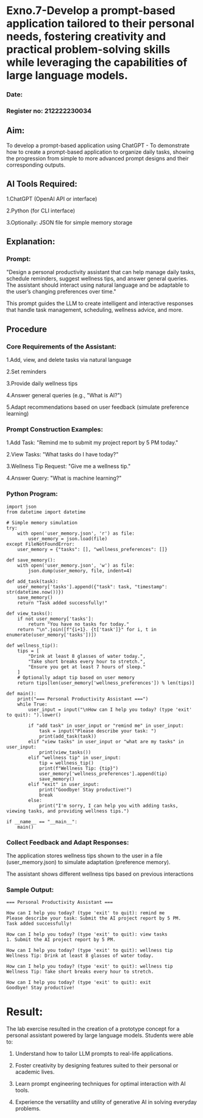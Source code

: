 # Exno.7-Develop a prompt-based application tailored to their personal needs, fostering creativity and practical problem-solving skills while leveraging the capabilities of large language models.

### Date:
### Register no: 212222230034

## Aim: 
To develop a prompt-based application using ChatGPT - To demonstrate how to create a prompt-based application to organize daily tasks, showing the progression from simple to more advanced prompt designs and their corresponding outputs.

## AI Tools Required: 

1.ChatGPT (OpenAI API or interface)

2.Python (for CLI interface)

3.Optionally: JSON file for simple memory storage

## Explanation: 
### Prompt:
"Design a personal productivity assistant that can help manage daily tasks, schedule reminders, suggest wellness tips, and answer general queries. The assistant should interact using natural language and be adaptable to the user’s changing preferences over time."

This prompt guides the LLM to create intelligent and interactive responses that handle task management, scheduling, wellness advice, and more.

## Procedure
### Core Requirements of the Assistant:

1.Add, view, and delete tasks via natural language

2.Set reminders

3.Provide daily wellness tips

4.Answer general queries (e.g., "What is AI?")

5.Adapt recommendations based on user feedback (simulate preference learning)

### Prompt Construction Examples:

1.Add Task:
"Remind me to submit my project report by 5 PM today."

2.View Tasks:
"What tasks do I have today?"

3.Wellness Tip Request:
"Give me a wellness tip."

4.Answer Query:
"What is machine learning?"

### Python Program:
```
import json
from datetime import datetime

# Simple memory simulation
try:
    with open('user_memory.json', 'r') as file:
        user_memory = json.load(file)
except FileNotFoundError:
    user_memory = {"tasks": [], "wellness_preferences": []}

def save_memory():
    with open('user_memory.json', 'w') as file:
        json.dump(user_memory, file, indent=4)

def add_task(task):
    user_memory['tasks'].append({"task": task, "timestamp": str(datetime.now())})
    save_memory()
    return "Task added successfully!"

def view_tasks():
    if not user_memory['tasks']:
        return "You have no tasks for today."
    return "\n".join([f"{i+1}. {t['task']}" for i, t in enumerate(user_memory['tasks'])])

def wellness_tip():
    tips = [
        "Drink at least 8 glasses of water today.",
        "Take short breaks every hour to stretch.",
        "Ensure you get at least 7 hours of sleep."
    ]
    # Optionally adapt tip based on user memory
    return tips[len(user_memory['wellness_preferences']) % len(tips)]

def main():
    print("=== Personal Productivity Assistant ===")
    while True:
        user_input = input("\nHow can I help you today? (type 'exit' to quit): ").lower()
        
        if "add task" in user_input or "remind me" in user_input:
            task = input("Please describe your task: ")
            print(add_task(task))
        elif "view tasks" in user_input or "what are my tasks" in user_input:
            print(view_tasks())
        elif "wellness tip" in user_input:
            tip = wellness_tip()
            print(f"Wellness Tip: {tip}")
            user_memory['wellness_preferences'].append(tip)
            save_memory()
        elif "exit" in user_input:
            print("Goodbye! Stay productive!")
            break
        else:
            print("I'm sorry, I can help you with adding tasks, viewing tasks, and providing wellness tips.")

if __name__ == "__main__":
    main()
```

### Collect Feedback and Adapt Responses:

The application stores wellness tips shown to the user in a file (user_memory.json) to simulate adaptation (preference memory).

The assistant shows different wellness tips based on previous interactions

### Sample Output:
```
=== Personal Productivity Assistant ===

How can I help you today? (type 'exit' to quit): remind me
Please describe your task: Submit the AI project report by 5 PM.
Task added successfully!

How can I help you today? (type 'exit' to quit): view tasks
1. Submit the AI project report by 5 PM.

How can I help you today? (type 'exit' to quit): wellness tip
Wellness Tip: Drink at least 8 glasses of water today.

How can I help you today? (type 'exit' to quit): wellness tip
Wellness Tip: Take short breaks every hour to stretch.

How can I help you today? (type 'exit' to quit): exit
Goodbye! Stay productive!
```

# Result: 
The lab exercise resulted in the creation of a prototype concept for a personal assistant powered by large language models. Students were able to:

1. Understand how to tailor LLM prompts to real-life applications.
   
2. Foster creativity by designing features suited to their personal or academic lives.
 
3. Learn prompt engineering techniques for optimal interaction with AI tools.
 
4. Experience the versatility and utility of generative AI in solving everyday problems.
